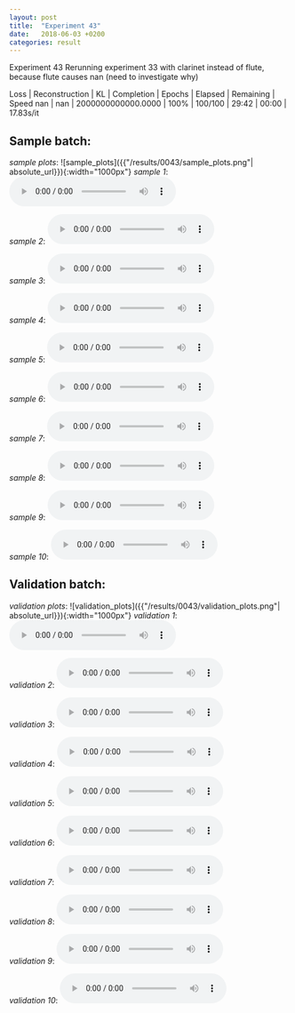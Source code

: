 ```yaml
---
layout: post
title:  "Experiment 43"
date:   2018-06-03 +0200
categories: result
---
```

Experiment 43
Rerunning experiment 33 with clarinet instead of flute, because flute causes nan (need to investigate why)

Loss | Reconstruction | KL | Completion | Epochs | Elapsed | Remaining | Speed
nan | nan | 2000000000000.0000 | 100% | 100/100 | 29:42 | 00:00 | 17.83s/it



## **Sample batch**:
_sample plots_:
![sample_plots]({{"/results/0043/sample_plots.png"| absolute_url}}){:width="1000px"}
_sample 1_:
<audio src="/ResultsOverview/results/0043/sample_1.wav" controls preload></audio>

_sample 2_:
<audio src="/ResultsOverview/results/0043/sample_2.wav" controls preload></audio>

_sample 3_:
<audio src="/ResultsOverview/results/0043/sample_3.wav" controls preload></audio>

_sample 4_:
<audio src="/ResultsOverview/results/0043/sample_4.wav" controls preload></audio>

_sample 5_:
<audio src="/ResultsOverview/results/0043/sample_5.wav" controls preload></audio>

_sample 6_:
<audio src="/ResultsOverview/results/0043/sample_6.wav" controls preload></audio>

_sample 7_:
<audio src="/ResultsOverview/results/0043/sample_7.wav" controls preload></audio>

_sample 8_:
<audio src="/ResultsOverview/results/0043/sample_8.wav" controls preload></audio>

_sample 9_:
<audio src="/ResultsOverview/results/0043/sample_9.wav" controls preload></audio>

_sample 10_:
<audio src="/ResultsOverview/results/0043/sample_10.wav" controls preload></audio>

## **Validation batch**:
_validation plots_:
![validation_plots]({{"/results/0043/validation_plots.png"| absolute_url}}){:width="1000px"}
_validation 1_:
<audio src="/ResultsOverview/results/0043/validation_1.wav" controls preload></audio>

_validation 2_:
<audio src="/ResultsOverview/results/0043/validation_2.wav" controls preload></audio>

_validation 3_:
<audio src="/ResultsOverview/results/0043/validation_3.wav" controls preload></audio>

_validation 4_:
<audio src="/ResultsOverview/results/0043/validation_4.wav" controls preload></audio>

_validation 5_:
<audio src="/ResultsOverview/results/0043/validation_5.wav" controls preload></audio>

_validation 6_:
<audio src="/ResultsOverview/results/0043/validation_6.wav" controls preload></audio>

_validation 7_:
<audio src="/ResultsOverview/results/0043/validation_7.wav" controls preload></audio>

_validation 8_:
<audio src="/ResultsOverview/results/0043/validation_8.wav" controls preload></audio>

_validation 9_:
<audio src="/ResultsOverview/results/0043/validation_9.wav" controls preload></audio>

_validation 10_:
<audio src="/ResultsOverview/results/0043/validation_10.wav" controls preload></audio>
